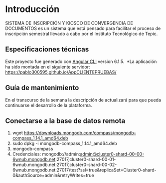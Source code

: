 # Introducción
SISTEMA DE INSCRIPCIÓN Y KIOSCO DE CONVERGENCIA DE DOCUMENTOS es un sistema que está pensado para facilitar el proceso de inscripción semestral llevado a cabo por el Instituto Tecnológico de Tepic.

## Especificaciones técnicas
Este proyecto fue generado con [Angular CLI](https://github.com/angular/angular-cli) version 6.1.5.&nbsp;
*La aplicación ha sido montada en el siguiente servidor: https://pablo300595.github.io/AppCLIENTEPRUEBAS/

## Guía de mantenimiento
En el transcurso de la semana la descripción de actualizará para que pueda continuarse el desarrollo de la plataforma.

## Conectarse a la base de datos remota
1) wget https://downloads.mongodb.com/compass/mongodb-compass_1.14.1_amd64.deb &nbsp;
2) sudo dpkg -i mongodb-compass_1.14.1_amd64.deb &nbsp;
3) mongodb-compass &nbsp;
4) Credenciales: mongodb://admin:admin@cluster0-shard-00-00-6wnub.mongodb.net:27017,cluster0-shard-00-01-6wnub.mongodb.net:27017,cluster0-shard-00-02-6wnub.mongodb.net:27017/test?ssl=true&replicaSet=Cluster0-shard-0&authSource=admin&retryWrites=true

